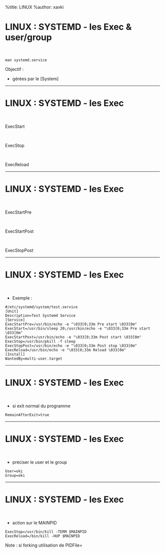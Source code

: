 %title: LINUX
%author: xavki


# LINUX : SYSTEMD - les Exec & user/group


<br>

```
man systemd.service
```

Objectif : 

* gérées par le [System]

----------------------------------------------------------------------------------

# LINUX : SYSTEMD - les Exec

<br>

ExecStart

<br>

ExecStop

<br>

ExecReload

----------------------------------------------------------------------------------

# LINUX : SYSTEMD - les Exec

<br>

ExecStartPre

<br>

ExecStartPost

<br>

ExecStopPost


----------------------------------------------------------------------------------

# LINUX : SYSTEMD - les Exec


<br>

* Exemple :

```
#/etc/systemd/system/test.service
[Unit]
Description=Test Systemd Service
[Service]
ExecStartPre=/usr/bin/echo -e "\033[0;33m Pre start \033[0m"
ExecStart=/usr/bin/sleep 20;/usr/bin/echo -e "\033[0;33m Pre start \033[0m"
ExecStartPost=/usr/bin/echo -e "\033[0;33m Post start \033[0m"
ExecStop=/usr/bin/pkill -f sleep
ExecStopPost=/usr/bin/echo -e "\033[0;33m Post stop \033[0m"
ExecReload=/usr/bin/echo -e "\033[0;33m Reload \033[0m"
[Install]
WantedBy=multi-user.target
```

----------------------------------------------------------------------------------

# LINUX : SYSTEMD - les Exec


<br>

* si exit normal du programme

```
RemainAfterExit=true
```

----------------------------------------------------------------------------------

# LINUX : SYSTEMD - les Exec

<br>

* préciser le user et le group

```
User=oki
Group=oki
```

----------------------------------------------------------------------------------

# LINUX : SYSTEMD - les Exec

<br>

* action sur le MAINPID

```
ExecStop=/usr/bin/kill -TERM $MAINPID
ExecReload=/bin/kill -HUP $MAINPID
```

Note : si forking utilisation de PIDFile=

